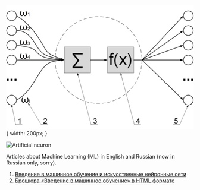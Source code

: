 ![Artificial neuron](Brochure/data/Ris1.6-Skhema-iskusstvennogo-neyrona.png){ width: 200px; }

<img src="https://raw.githubusercontent.com/foobar167/articles/master/Machine_Learning/Brochure/data/Ris1.6-Skhema-iskusstvennogo-neyrona.png" alt="Artificial neuron" title="Artificial neuron" height="300" />

Articles about Machine Learning (ML) in English and Russian (now in Russian only, sorry).
   1. [Введение в машинное обучение и искусственные нейронные сети](Vvedeniye_v_mashinnoye_obucheniye_i_iskusstvennyye_neyronnyye_seti.pdf)
   2. [Брошюра «Введение в машинное обучение» в HTML формате](Brochure/)
